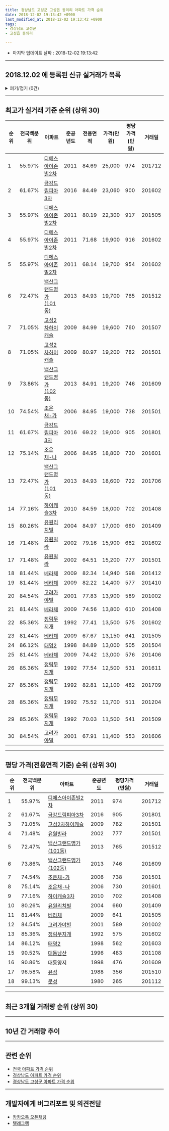 ```yaml
---
title: 경상남도 고성군 고성읍 동외리 아파트 가격 순위
date: 2018-12-02 19:13:42 +0900
last_modified_at: 2018-12-02 19:13:42 +0900
tags:
- 경상남도 고성군
- 고성읍 동외리

---
```


* 마지막 업데이트 날짜 : 2018-12-02 19:13:42

---

## 2018.12.02 에 등록된 신규 실거래가 목록

<details>
<summary>펴기/접기 (0건)</summary>
<div markdown="1">

|아파트|전국백분위|준공년도|전용면적|가격(만원)|평당가격(만원)|거래일|
|---|---|---|---|---|---|---|
|없음|||||||


</div>
</details>

---

## 최고가 실거래 기준 순위 (상위 30)


|순위|전국백분위|아파트|준공년도|전용면적|가격(만원)|평당가격(만원)|거래일|
|---|---|---|---|---|---|---|---|
|1|55.97%|[디에스아이존빌2차](https://search.naver.com/search.naver?query=%EA%B2%BD%EC%83%81%EB%82%A8%EB%8F%84+%EA%B3%A0%EC%84%B1%EA%B5%B0+%EA%B3%A0%EC%84%B1%EC%9D%8D+%EB%8F%99%EC%99%B8%EB%A6%AC+%EB%94%94%EC%97%90%EC%8A%A4%EC%95%84%EC%9D%B4%EC%A1%B4%EB%B9%8C2%EC%B0%A8)|2011|84.69|25,000|974|201712|
|2|61.67%|[금강드림피아3차](https://search.naver.com/search.naver?query=%EA%B2%BD%EC%83%81%EB%82%A8%EB%8F%84+%EA%B3%A0%EC%84%B1%EA%B5%B0+%EA%B3%A0%EC%84%B1%EC%9D%8D+%EB%8F%99%EC%99%B8%EB%A6%AC+%EA%B8%88%EA%B0%95%EB%93%9C%EB%A6%BC%ED%94%BC%EC%95%843%EC%B0%A8)|2016|84.49|23,060|900|201602|
|3|55.97%|[디에스아이존빌2차](https://search.naver.com/search.naver?query=%EA%B2%BD%EC%83%81%EB%82%A8%EB%8F%84+%EA%B3%A0%EC%84%B1%EA%B5%B0+%EA%B3%A0%EC%84%B1%EC%9D%8D+%EB%8F%99%EC%99%B8%EB%A6%AC+%EB%94%94%EC%97%90%EC%8A%A4%EC%95%84%EC%9D%B4%EC%A1%B4%EB%B9%8C2%EC%B0%A8)|2011|80.19|22,300|917|201505|
|4|55.97%|[디에스아이존빌2차](https://search.naver.com/search.naver?query=%EA%B2%BD%EC%83%81%EB%82%A8%EB%8F%84+%EA%B3%A0%EC%84%B1%EA%B5%B0+%EA%B3%A0%EC%84%B1%EC%9D%8D+%EB%8F%99%EC%99%B8%EB%A6%AC+%EB%94%94%EC%97%90%EC%8A%A4%EC%95%84%EC%9D%B4%EC%A1%B4%EB%B9%8C2%EC%B0%A8)|2011|71.68|19,900|916|201602|
|5|55.97%|[디에스아이존빌2차](https://search.naver.com/search.naver?query=%EA%B2%BD%EC%83%81%EB%82%A8%EB%8F%84+%EA%B3%A0%EC%84%B1%EA%B5%B0+%EA%B3%A0%EC%84%B1%EC%9D%8D+%EB%8F%99%EC%99%B8%EB%A6%AC+%EB%94%94%EC%97%90%EC%8A%A4%EC%95%84%EC%9D%B4%EC%A1%B4%EB%B9%8C2%EC%B0%A8)|2011|68.14|19,700|954|201602|
|6|72.47%|[백산그랜드명가(101동)](https://search.naver.com/search.naver?query=%EA%B2%BD%EC%83%81%EB%82%A8%EB%8F%84+%EA%B3%A0%EC%84%B1%EA%B5%B0+%EA%B3%A0%EC%84%B1%EC%9D%8D+%EB%8F%99%EC%99%B8%EB%A6%AC+%EB%B0%B1%EC%82%B0%EA%B7%B8%EB%9E%9C%EB%93%9C%EB%AA%85%EA%B0%80%28101%EB%8F%99%29)|2013|84.93|19,700|765|201512|
|7|71.05%|[고성2차하이캐슬](https://search.naver.com/search.naver?query=%EA%B2%BD%EC%83%81%EB%82%A8%EB%8F%84+%EA%B3%A0%EC%84%B1%EA%B5%B0+%EA%B3%A0%EC%84%B1%EC%9D%8D+%EB%8F%99%EC%99%B8%EB%A6%AC+%EA%B3%A0%EC%84%B12%EC%B0%A8%ED%95%98%EC%9D%B4%EC%BA%90%EC%8A%AC)|2009|84.99|19,600|760|201507|
|8|71.05%|[고성2차하이캐슬](https://search.naver.com/search.naver?query=%EA%B2%BD%EC%83%81%EB%82%A8%EB%8F%84+%EA%B3%A0%EC%84%B1%EA%B5%B0+%EA%B3%A0%EC%84%B1%EC%9D%8D+%EB%8F%99%EC%99%B8%EB%A6%AC+%EA%B3%A0%EC%84%B12%EC%B0%A8%ED%95%98%EC%9D%B4%EC%BA%90%EC%8A%AC)|2009|80.97|19,200|782|201501|
|9|73.86%|[백산그랜드명가(102동)](https://search.naver.com/search.naver?query=%EA%B2%BD%EC%83%81%EB%82%A8%EB%8F%84+%EA%B3%A0%EC%84%B1%EA%B5%B0+%EA%B3%A0%EC%84%B1%EC%9D%8D+%EB%8F%99%EC%99%B8%EB%A6%AC+%EB%B0%B1%EC%82%B0%EA%B7%B8%EB%9E%9C%EB%93%9C%EB%AA%85%EA%B0%80%28102%EB%8F%99%29)|2013|84.91|19,200|746|201609|
|10|74.54%|[조은채-가](https://search.naver.com/search.naver?query=%EA%B2%BD%EC%83%81%EB%82%A8%EB%8F%84+%EA%B3%A0%EC%84%B1%EA%B5%B0+%EA%B3%A0%EC%84%B1%EC%9D%8D+%EB%8F%99%EC%99%B8%EB%A6%AC+%EC%A1%B0%EC%9D%80%EC%B1%84-%EA%B0%80)|2006|84.95|19,000|738|201501|
|11|61.67%|[금강드림피아3차](https://search.naver.com/search.naver?query=%EA%B2%BD%EC%83%81%EB%82%A8%EB%8F%84+%EA%B3%A0%EC%84%B1%EA%B5%B0+%EA%B3%A0%EC%84%B1%EC%9D%8D+%EB%8F%99%EC%99%B8%EB%A6%AC+%EA%B8%88%EA%B0%95%EB%93%9C%EB%A6%BC%ED%94%BC%EC%95%843%EC%B0%A8)|2016|69.22|19,000|905|201801|
|12|75.14%|[조은채-나](https://search.naver.com/search.naver?query=%EA%B2%BD%EC%83%81%EB%82%A8%EB%8F%84+%EA%B3%A0%EC%84%B1%EA%B5%B0+%EA%B3%A0%EC%84%B1%EC%9D%8D+%EB%8F%99%EC%99%B8%EB%A6%AC+%EC%A1%B0%EC%9D%80%EC%B1%84-%EB%82%98)|2006|84.95|18,800|730|201601|
|13|72.47%|[백산그랜드명가(101동)](https://search.naver.com/search.naver?query=%EA%B2%BD%EC%83%81%EB%82%A8%EB%8F%84+%EA%B3%A0%EC%84%B1%EA%B5%B0+%EA%B3%A0%EC%84%B1%EC%9D%8D+%EB%8F%99%EC%99%B8%EB%A6%AC+%EB%B0%B1%EC%82%B0%EA%B7%B8%EB%9E%9C%EB%93%9C%EB%AA%85%EA%B0%80%28101%EB%8F%99%29)|2013|84.93|18,600|722|201706|
|14|77.16%|[하이캐슬3차](https://search.naver.com/search.naver?query=%EA%B2%BD%EC%83%81%EB%82%A8%EB%8F%84+%EA%B3%A0%EC%84%B1%EA%B5%B0+%EA%B3%A0%EC%84%B1%EC%9D%8D+%EB%8F%99%EC%99%B8%EB%A6%AC+%ED%95%98%EC%9D%B4%EC%BA%90%EC%8A%AC3%EC%B0%A8)|2010|84.59|18,000|702|201408|
|15|80.26%|[유원리치빌](https://search.naver.com/search.naver?query=%EA%B2%BD%EC%83%81%EB%82%A8%EB%8F%84+%EA%B3%A0%EC%84%B1%EA%B5%B0+%EA%B3%A0%EC%84%B1%EC%9D%8D+%EB%8F%99%EC%99%B8%EB%A6%AC+%EC%9C%A0%EC%9B%90%EB%A6%AC%EC%B9%98%EB%B9%8C)|2004|84.97|17,000|660|201409|
|16|71.48%|[유원빌라](https://search.naver.com/search.naver?query=%EA%B2%BD%EC%83%81%EB%82%A8%EB%8F%84+%EA%B3%A0%EC%84%B1%EA%B5%B0+%EA%B3%A0%EC%84%B1%EC%9D%8D+%EB%8F%99%EC%99%B8%EB%A6%AC+%EC%9C%A0%EC%9B%90%EB%B9%8C%EB%9D%BC)|2002|79.16|15,900|662|201602|
|17|71.48%|[유원빌라](https://search.naver.com/search.naver?query=%EA%B2%BD%EC%83%81%EB%82%A8%EB%8F%84+%EA%B3%A0%EC%84%B1%EA%B5%B0+%EA%B3%A0%EC%84%B1%EC%9D%8D+%EB%8F%99%EC%99%B8%EB%A6%AC+%EC%9C%A0%EC%9B%90%EB%B9%8C%EB%9D%BC)|2002|64.51|15,200|777|201501|
|18|81.44%|[베라체](https://search.naver.com/search.naver?query=%EA%B2%BD%EC%83%81%EB%82%A8%EB%8F%84+%EA%B3%A0%EC%84%B1%EA%B5%B0+%EA%B3%A0%EC%84%B1%EC%9D%8D+%EB%8F%99%EC%99%B8%EB%A6%AC+%EB%B2%A0%EB%9D%BC%EC%B2%B4)|2009|82.34|14,940|598|201412|
|19|81.44%|[베라체](https://search.naver.com/search.naver?query=%EA%B2%BD%EC%83%81%EB%82%A8%EB%8F%84+%EA%B3%A0%EC%84%B1%EA%B5%B0+%EA%B3%A0%EC%84%B1%EC%9D%8D+%EB%8F%99%EC%99%B8%EB%A6%AC+%EB%B2%A0%EB%9D%BC%EC%B2%B4)|2009|82.22|14,400|577|201410|
|20|84.54%|[고려가야빌](https://search.naver.com/search.naver?query=%EA%B2%BD%EC%83%81%EB%82%A8%EB%8F%84+%EA%B3%A0%EC%84%B1%EA%B5%B0+%EA%B3%A0%EC%84%B1%EC%9D%8D+%EB%8F%99%EC%99%B8%EB%A6%AC+%EA%B3%A0%EB%A0%A4%EA%B0%80%EC%95%BC%EB%B9%8C)|2001|77.83|13,900|589|201002|
|21|81.44%|[베라체](https://search.naver.com/search.naver?query=%EA%B2%BD%EC%83%81%EB%82%A8%EB%8F%84+%EA%B3%A0%EC%84%B1%EA%B5%B0+%EA%B3%A0%EC%84%B1%EC%9D%8D+%EB%8F%99%EC%99%B8%EB%A6%AC+%EB%B2%A0%EB%9D%BC%EC%B2%B4)|2009|74.56|13,800|610|201408|
|22|85.36%|[정림무지개](https://search.naver.com/search.naver?query=%EA%B2%BD%EC%83%81%EB%82%A8%EB%8F%84+%EA%B3%A0%EC%84%B1%EA%B5%B0+%EA%B3%A0%EC%84%B1%EC%9D%8D+%EB%8F%99%EC%99%B8%EB%A6%AC+%EC%A0%95%EB%A6%BC%EB%AC%B4%EC%A7%80%EA%B0%9C)|1992|77.41|13,500|575|201602|
|23|81.44%|[베라체](https://search.naver.com/search.naver?query=%EA%B2%BD%EC%83%81%EB%82%A8%EB%8F%84+%EA%B3%A0%EC%84%B1%EA%B5%B0+%EA%B3%A0%EC%84%B1%EC%9D%8D+%EB%8F%99%EC%99%B8%EB%A6%AC+%EB%B2%A0%EB%9D%BC%EC%B2%B4)|2009|67.67|13,150|641|201505|
|24|86.12%|[태영2](https://search.naver.com/search.naver?query=%EA%B2%BD%EC%83%81%EB%82%A8%EB%8F%84+%EA%B3%A0%EC%84%B1%EA%B5%B0+%EA%B3%A0%EC%84%B1%EC%9D%8D+%EB%8F%99%EC%99%B8%EB%A6%AC+%ED%83%9C%EC%98%812)|1998|84.89|13,000|505|201504|
|25|81.44%|[베라체](https://search.naver.com/search.naver?query=%EA%B2%BD%EC%83%81%EB%82%A8%EB%8F%84+%EA%B3%A0%EC%84%B1%EA%B5%B0+%EA%B3%A0%EC%84%B1%EC%9D%8D+%EB%8F%99%EC%99%B8%EB%A6%AC+%EB%B2%A0%EB%9D%BC%EC%B2%B4)|2009|74.42|13,000|576|201406|
|26|85.36%|[정림무지개](https://search.naver.com/search.naver?query=%EA%B2%BD%EC%83%81%EB%82%A8%EB%8F%84+%EA%B3%A0%EC%84%B1%EA%B5%B0+%EA%B3%A0%EC%84%B1%EC%9D%8D+%EB%8F%99%EC%99%B8%EB%A6%AC+%EC%A0%95%EB%A6%BC%EB%AC%B4%EC%A7%80%EA%B0%9C)|1992|77.54|12,500|531|201611|
|27|85.36%|[정림무지개](https://search.naver.com/search.naver?query=%EA%B2%BD%EC%83%81%EB%82%A8%EB%8F%84+%EA%B3%A0%EC%84%B1%EA%B5%B0+%EA%B3%A0%EC%84%B1%EC%9D%8D+%EB%8F%99%EC%99%B8%EB%A6%AC+%EC%A0%95%EB%A6%BC%EB%AC%B4%EC%A7%80%EA%B0%9C)|1992|82.81|12,100|482|201709|
|28|85.36%|[정림무지개](https://search.naver.com/search.naver?query=%EA%B2%BD%EC%83%81%EB%82%A8%EB%8F%84+%EA%B3%A0%EC%84%B1%EA%B5%B0+%EA%B3%A0%EC%84%B1%EC%9D%8D+%EB%8F%99%EC%99%B8%EB%A6%AC+%EC%A0%95%EB%A6%BC%EB%AC%B4%EC%A7%80%EA%B0%9C)|1992|75.52|11,700|511|201204|
|29|85.36%|[정림무지개](https://search.naver.com/search.naver?query=%EA%B2%BD%EC%83%81%EB%82%A8%EB%8F%84+%EA%B3%A0%EC%84%B1%EA%B5%B0+%EA%B3%A0%EC%84%B1%EC%9D%8D+%EB%8F%99%EC%99%B8%EB%A6%AC+%EC%A0%95%EB%A6%BC%EB%AC%B4%EC%A7%80%EA%B0%9C)|1992|70.03|11,500|541|201509|
|30|84.54%|[고려가야빌](https://search.naver.com/search.naver?query=%EA%B2%BD%EC%83%81%EB%82%A8%EB%8F%84+%EA%B3%A0%EC%84%B1%EA%B5%B0+%EA%B3%A0%EC%84%B1%EC%9D%8D+%EB%8F%99%EC%99%B8%EB%A6%AC+%EA%B3%A0%EB%A0%A4%EA%B0%80%EC%95%BC%EB%B9%8C)|2001|67.91|11,400|553|201606|


---

## 평당 가격(전용면적 기준) 순위 (상위 30)


|순위|전국백분위|아파트|준공년도|평당가격(만원)|거래일|
|---|---|---|---|---|---|
|1|55.97%|[디에스아이존빌2차](https://search.naver.com/search.naver?query=%EA%B2%BD%EC%83%81%EB%82%A8%EB%8F%84+%EA%B3%A0%EC%84%B1%EA%B5%B0+%EA%B3%A0%EC%84%B1%EC%9D%8D+%EB%8F%99%EC%99%B8%EB%A6%AC+%EB%94%94%EC%97%90%EC%8A%A4%EC%95%84%EC%9D%B4%EC%A1%B4%EB%B9%8C2%EC%B0%A8)|2011|974|201712|
|2|61.67%|[금강드림피아3차](https://search.naver.com/search.naver?query=%EA%B2%BD%EC%83%81%EB%82%A8%EB%8F%84+%EA%B3%A0%EC%84%B1%EA%B5%B0+%EA%B3%A0%EC%84%B1%EC%9D%8D+%EB%8F%99%EC%99%B8%EB%A6%AC+%EA%B8%88%EA%B0%95%EB%93%9C%EB%A6%BC%ED%94%BC%EC%95%843%EC%B0%A8)|2016|905|201801|
|3|71.05%|[고성2차하이캐슬](https://search.naver.com/search.naver?query=%EA%B2%BD%EC%83%81%EB%82%A8%EB%8F%84+%EA%B3%A0%EC%84%B1%EA%B5%B0+%EA%B3%A0%EC%84%B1%EC%9D%8D+%EB%8F%99%EC%99%B8%EB%A6%AC+%EA%B3%A0%EC%84%B12%EC%B0%A8%ED%95%98%EC%9D%B4%EC%BA%90%EC%8A%AC)|2009|782|201501|
|4|71.48%|[유원빌라](https://search.naver.com/search.naver?query=%EA%B2%BD%EC%83%81%EB%82%A8%EB%8F%84+%EA%B3%A0%EC%84%B1%EA%B5%B0+%EA%B3%A0%EC%84%B1%EC%9D%8D+%EB%8F%99%EC%99%B8%EB%A6%AC+%EC%9C%A0%EC%9B%90%EB%B9%8C%EB%9D%BC)|2002|777|201501|
|5|72.47%|[백산그랜드명가(101동)](https://search.naver.com/search.naver?query=%EA%B2%BD%EC%83%81%EB%82%A8%EB%8F%84+%EA%B3%A0%EC%84%B1%EA%B5%B0+%EA%B3%A0%EC%84%B1%EC%9D%8D+%EB%8F%99%EC%99%B8%EB%A6%AC+%EB%B0%B1%EC%82%B0%EA%B7%B8%EB%9E%9C%EB%93%9C%EB%AA%85%EA%B0%80%28101%EB%8F%99%29)|2013|765|201512|
|6|73.86%|[백산그랜드명가(102동)](https://search.naver.com/search.naver?query=%EA%B2%BD%EC%83%81%EB%82%A8%EB%8F%84+%EA%B3%A0%EC%84%B1%EA%B5%B0+%EA%B3%A0%EC%84%B1%EC%9D%8D+%EB%8F%99%EC%99%B8%EB%A6%AC+%EB%B0%B1%EC%82%B0%EA%B7%B8%EB%9E%9C%EB%93%9C%EB%AA%85%EA%B0%80%28102%EB%8F%99%29)|2013|746|201609|
|7|74.54%|[조은채-가](https://search.naver.com/search.naver?query=%EA%B2%BD%EC%83%81%EB%82%A8%EB%8F%84+%EA%B3%A0%EC%84%B1%EA%B5%B0+%EA%B3%A0%EC%84%B1%EC%9D%8D+%EB%8F%99%EC%99%B8%EB%A6%AC+%EC%A1%B0%EC%9D%80%EC%B1%84-%EA%B0%80)|2006|738|201501|
|8|75.14%|[조은채-나](https://search.naver.com/search.naver?query=%EA%B2%BD%EC%83%81%EB%82%A8%EB%8F%84+%EA%B3%A0%EC%84%B1%EA%B5%B0+%EA%B3%A0%EC%84%B1%EC%9D%8D+%EB%8F%99%EC%99%B8%EB%A6%AC+%EC%A1%B0%EC%9D%80%EC%B1%84-%EB%82%98)|2006|730|201601|
|9|77.16%|[하이캐슬3차](https://search.naver.com/search.naver?query=%EA%B2%BD%EC%83%81%EB%82%A8%EB%8F%84+%EA%B3%A0%EC%84%B1%EA%B5%B0+%EA%B3%A0%EC%84%B1%EC%9D%8D+%EB%8F%99%EC%99%B8%EB%A6%AC+%ED%95%98%EC%9D%B4%EC%BA%90%EC%8A%AC3%EC%B0%A8)|2010|702|201408|
|10|80.26%|[유원리치빌](https://search.naver.com/search.naver?query=%EA%B2%BD%EC%83%81%EB%82%A8%EB%8F%84+%EA%B3%A0%EC%84%B1%EA%B5%B0+%EA%B3%A0%EC%84%B1%EC%9D%8D+%EB%8F%99%EC%99%B8%EB%A6%AC+%EC%9C%A0%EC%9B%90%EB%A6%AC%EC%B9%98%EB%B9%8C)|2004|660|201409|
|11|81.44%|[베라체](https://search.naver.com/search.naver?query=%EA%B2%BD%EC%83%81%EB%82%A8%EB%8F%84+%EA%B3%A0%EC%84%B1%EA%B5%B0+%EA%B3%A0%EC%84%B1%EC%9D%8D+%EB%8F%99%EC%99%B8%EB%A6%AC+%EB%B2%A0%EB%9D%BC%EC%B2%B4)|2009|641|201505|
|12|84.54%|[고려가야빌](https://search.naver.com/search.naver?query=%EA%B2%BD%EC%83%81%EB%82%A8%EB%8F%84+%EA%B3%A0%EC%84%B1%EA%B5%B0+%EA%B3%A0%EC%84%B1%EC%9D%8D+%EB%8F%99%EC%99%B8%EB%A6%AC+%EA%B3%A0%EB%A0%A4%EA%B0%80%EC%95%BC%EB%B9%8C)|2001|589|201002|
|13|85.36%|[정림무지개](https://search.naver.com/search.naver?query=%EA%B2%BD%EC%83%81%EB%82%A8%EB%8F%84+%EA%B3%A0%EC%84%B1%EA%B5%B0+%EA%B3%A0%EC%84%B1%EC%9D%8D+%EB%8F%99%EC%99%B8%EB%A6%AC+%EC%A0%95%EB%A6%BC%EB%AC%B4%EC%A7%80%EA%B0%9C)|1992|575|201602|
|14|86.12%|[태영2](https://search.naver.com/search.naver?query=%EA%B2%BD%EC%83%81%EB%82%A8%EB%8F%84+%EA%B3%A0%EC%84%B1%EA%B5%B0+%EA%B3%A0%EC%84%B1%EC%9D%8D+%EB%8F%99%EC%99%B8%EB%A6%AC+%ED%83%9C%EC%98%812)|1998|562|201603|
|15|90.52%|[대동남산](https://search.naver.com/search.naver?query=%EA%B2%BD%EC%83%81%EB%82%A8%EB%8F%84+%EA%B3%A0%EC%84%B1%EA%B5%B0+%EA%B3%A0%EC%84%B1%EC%9D%8D+%EB%8F%99%EC%99%B8%EB%A6%AC+%EB%8C%80%EB%8F%99%EB%82%A8%EC%82%B0)|1996|483|201108|
|16|90.86%|[대동양지](https://search.naver.com/search.naver?query=%EA%B2%BD%EC%83%81%EB%82%A8%EB%8F%84+%EA%B3%A0%EC%84%B1%EA%B5%B0+%EA%B3%A0%EC%84%B1%EC%9D%8D+%EB%8F%99%EC%99%B8%EB%A6%AC+%EB%8C%80%EB%8F%99%EC%96%91%EC%A7%80)|1998|476|201609|
|17|96.58%|[유성](https://search.naver.com/search.naver?query=%EA%B2%BD%EC%83%81%EB%82%A8%EB%8F%84+%EA%B3%A0%EC%84%B1%EA%B5%B0+%EA%B3%A0%EC%84%B1%EC%9D%8D+%EB%8F%99%EC%99%B8%EB%A6%AC+%EC%9C%A0%EC%84%B1)|1988|356|201510|
|18|99.13%|[문성](https://search.naver.com/search.naver?query=%EA%B2%BD%EC%83%81%EB%82%A8%EB%8F%84+%EA%B3%A0%EC%84%B1%EA%B5%B0+%EA%B3%A0%EC%84%B1%EC%9D%8D+%EB%8F%99%EC%99%B8%EB%A6%AC+%EB%AC%B8%EC%84%B1)|1980|265|201112|


---

## 최근 3개월 거래량 순위 (상위 30)


<div style="width:100%;">
    <canvas id="deal_count_ranking" height="250"></canvas>
</div>


<script>
new Chart(document.getElementById("deal_count_ranking"), {
    type: 'horizontalBar',
    data: {
        labels: ['정림무지개', '태영2', '디에스아이존빌2차', '금강드림피아3차'],
        datasets: [{
            label: '실거래 수',
            data: [1, 1, 1, 1],
            borderColor: "rgba(255, 0, 128, 1)",
            backgroundColor: "rgba(255, 0, 128, 0.5)",
            fill: false,
        }]
    },
    options: {
        responsive: true,
        title: {
            display: true,
            text: '최근 3개월 거래량 순위'
        },
        tooltips: {
            mode: 'index',
            intersect: false,
            callbacks: {
                title: function(tooltipItems, data) {
                    return "실거래 수:";
                },
                label: function(tooltipItem, data) {
                    return data.labels[tooltipItem.index] + ": " + tooltipItem.xLabel;
                }
            }
        },
        hover: {
            mode: 'nearest',
            intersect: true
        },
        scales: {
            xAxes: [{
                display: true,
                scaleLabel: {
                    display: true,
                    labelString: '실거래 수'
                },
                ticks: {
                    suggestedMin: 0,
                }
            }],
            yAxes: [{
                display: true,
                ticks: {
                    autoSkip: false,
                    callback: function(value, index, values) {
                        if (value.length > 15)
                            return value.substr(0, 13) + "...";
                        else
                            return value;
                    }
                },
                scaleLabel: {
                    display: false,
                }
            }]
        }
    }
});

</script>


---

## 10년 간 거래량 추이


<div style="width:100%;">
    <canvas id="deal_progress" height="250"></canvas>
</div>

<script>
new Chart(document.getElementById("deal_progress"), {
    type: 'line',
    data: {
        labels: ['200812','200901','200902','200903','200904','200905','200906','200907','200908','200909','200910','200911','200912','201001','201002','201003','201004','201005','201006','201007','201008','201009','201010','201011','201012','201101','201102','201103','201104','201105','201106','201107','201108','201109','201110','201111','201112','201201','201202','201203','201204','201205','201206','201207','201208','201209','201210','201211','201212','201301','201302','201303','201304','201305','201306','201307','201308','201309','201310','201311','201312','201401','201402','201403','201404','201405','201406','201407','201408','201409','201410','201411','201412','201501','201502','201503','201504','201505','201506','201507','201508','201509','201510','201511','201512','201601','201602','201603','201604','201605','201606','201607','201608','201609','201610','201611','201612','201701','201702','201703','201704','201705','201706','201707','201708','201709','201710','201711','201712','201801','201802','201803','201804','201805','201806','201807','201808','201809','201810','201811','201812'],
        datasets: [{
            label: '실거래 수',
            pointRadius: 1,
            data: [4, 3, 2, 3, 10, 6, 15, 7, 9, 14, 8, 10, 3, 7, 8, 11, 13, 4, 8, 6, 7, 4, 4, 7, 6, 5, 6, 24, 38, 24, 22, 14, 20, 15, 14, 15, 10, 8, 15, 14, 13, 9, 6, 1, 1, 8, 8, 10, 5, 4, 5, 6, 6, 12, 12, 2, 8, 8, 8, 8, 14, 7, 11, 16, 13, 6, 12, 9, 6, 2, 13, 7, 9, 11, 4, 12, 6, 5, 5, 7, 6, 8, 10, 4, 7, 5, 18, 9, 9, 3, 6, 3, 2, 9, 12, 7, 5, 4, 6, 5, 2, 3, 9, 5, 4, 5, 2, 2, 3, 6, 3, 5, 4, 3, 4, 2, 3, 4, 2, 2, 0],
            borderColor: "rgba(255, 201, 14, 1)",
            backgroundColor: "rgba(255, 201, 14, 0.5)",
            fill: true,
        }]
    },
    options: {
        responsive: true,
        title: {
            display: true,
            text: '10년간 거래량 추이'
        },
        tooltips: {
            mode: 'index',
            intersect: false,
        },
        hover: {
            mode: 'nearest',
            intersect: true
        },
        scales: {
            xAxes: [{
                display: true,
                scaleLabel: {
                    display: true,
                    labelString: '년/월'
                }
            }],
            yAxes: [{
                display: true,
                ticks: {
                    suggestedMin: 0,
                },
                scaleLabel: {
                    display: true,
                    labelString: '실거래 수'
                }
            }]
        }
    }
});

</script>


---

## 관련 순위

- [전국 아파트 가격 순위](https://inasie.github.io/apt-ranking/전국)
- [경상남도 아파트 가격 순위](https://inasie.github.io/apt-ranking/경상남도)
- [경상남도 고성군 아파트 가격 순위](https://inasie.github.io/apt-ranking/경상남도-고성군)


---

## 개발자에게 버그리포트 및 의견전달

- [카카오톡 오픈채팅](https://open.kakao.com/o/gLJUAP4)
- [텔레그램](https://t.me/inasie)


